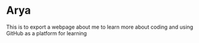 # Arya
This is to export a webpage about me to learn more about coding and using GitHub as a platform for learning

